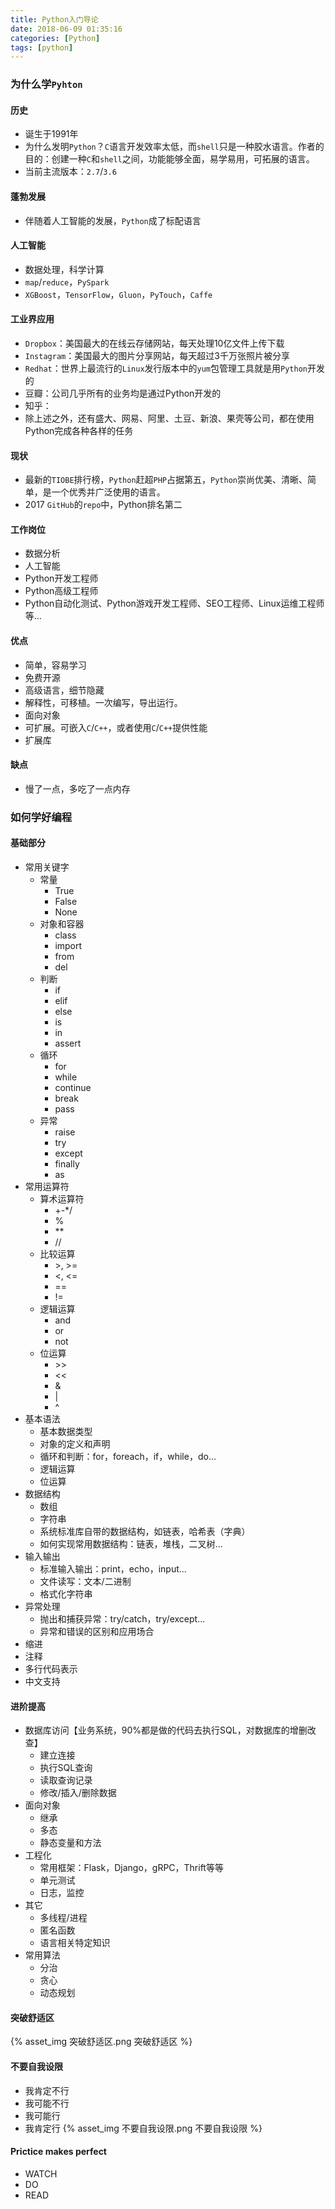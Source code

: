 ```yaml
---
title: Python入门导论
date: 2018-06-09 01:35:16
categories: [Python]
tags: [python]
---
```


### 为什么学``Pyhton``
#### 历史
 - 诞生于1991年
 - 为什么发明``Python``？``C``语言开发效率太低，而``shell``只是一种胶水语言。作者的目的：创建一种``C``和``shell``之间，功能能够全面，易学易用，可拓展的语言。
 - 当前主流版本：``2.7``/``3.6``

  <!--more-->

#### 蓬勃发展
 - 伴随着人工智能的发展，``Python``成了标配语言

#### 人工智能
 - 数据处理，科学计算
 - ``map``/``reduce``，``PySpark``
 - ``XGBoost``，``TensorFlow``，``Gluon``，``PyTouch``，``Caffe``

#### 工业界应用
 - ``Dropbox``：美国最大的在线云存储网站，每天处理10亿文件上传下载
 - ``Instagram``：美国最大的图片分享网站，每天超过3千万张照片被分享
 - ``Redhat``：世界上最流行的``Linux``发行版本中的``yum``包管理工具就是用``Python``开发的
 - 豆瓣：公司几乎所有的业务均是通过Python开发的
 - 知乎：
 - 除上述之外，还有盛大、网易、阿里、土豆、新浪、果壳等公司，都在使用Python完成各种各样的任务

#### 现状
 - 最新的``TIOBE``排行榜，``Python``赶超``PHP``占据第五，``Python``崇尚优美、清晰、简单，是一个优秀并广泛使用的语言。
 - 2017 ``GitHub``的``repo``中，Python排名第二

#### 工作岗位
 - 数据分析
 - 人工智能
 - Python开发工程师
 - Python高级工程师
 - Python自动化测试、Python游戏开发工程师、SEO工程师、Linux运维工程师等...

#### 优点
 - 简单，容易学习
 - 免费开源
 - 高级语言，细节隐藏
 - 解释性，可移植。一次编写，导出运行。
 - 面向对象
 - 可扩展。可嵌入``C``/``C++``，或者使用``C``/``C++``提供性能
 - 扩展库

#### 缺点
 - 慢了一点，多吃了一点内存

### 如何学好编程
#### 基础部分
 - 常用关键字
    - 常量
        - True
        - False
        - None
    - 对象和容器
        - class
        - import
        - from
        - del
    - 判断
        - if
        - elif
        - else
        - is
        - in
        - assert
    - 循环
        - for
        - while
        - continue
        - break
        - pass
    - 异常
        - raise
        - try
        - except
        - finally
        - as
 - 常用运算符
    - 算术运算符
        - +-*/
        - %
        - **
        - //
    - 比较运算
        - \>, >=
        - <, <=
        - ==
        - !=
    - 逻辑运算
        - and
        - or
        - not
    - 位运算
        - \>>
        - <<
        - &
        - |
        - ^
 - 基本语法
    - 基本数据类型
    - 对象的定义和声明
    - 循环和判断：for，foreach，if，while，do...
    - 逻辑运算
    - 位运算
 - 数据结构
    - 数组
    - 字符串
    - 系统标准库自带的数据结构，如链表，哈希表（字典）
    - 如何实现常用数据结构：链表，堆栈，二叉树...
 - 输入输出
    - 标准输入输出：print，echo，input...
    - 文件读写：文本/二进制
    - 格式化字符串
 - 异常处理
    - 抛出和捕获异常：try/catch，try/except...
    - 异常和错误的区别和应用场合
 - 缩进
 - 注释
 - 多行代码表示
 - 中文支持

#### 进阶提高
 - 数据库访问【业务系统，90%都是做的代码去执行SQL，对数据库的增删改查】
    - 建立连接
    - 执行SQL查询
    - 读取查询记录
    - 修改/插入/删除数据
 - 面向对象
    - 继承
    - 多态
    - 静态变量和方法
 - 工程化
    - 常用框架：Flask，Django，gRPC，Thrift等等
    - 单元测试
    - 日志，监控
 - 其它
    - 多线程/进程
    - 匿名函数
    - 语言相关特定知识
 - 常用算法
    - 分治
    - 贪心
    - 动态规划

#### 突破舒适区
{% asset_img 突破舒适区.png 突破舒适区 %}

#### 不要自我设限
 - 我肯定不行
 - 我可能不行
 - 我可能行
 - 我肯定行
{% asset_img 不要自我设限.png 不要自我设限 %}

#### Prictice makes perfect
 - WATCH
 - DO
 - READ

